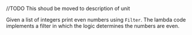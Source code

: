 //TODO This shoud be moved to description of unit

Given a list of integers print even numbers using ```Filter```. The lambda code implements a filter in which the logic determines the numbers are even.